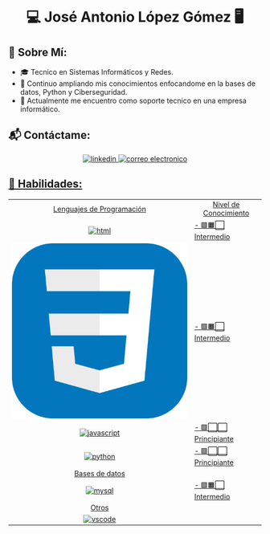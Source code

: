 <h1 align=center> 💻 José Antonio López Gómez 🖥 </h1>

## 👦 Sobre Mí:

- 🎓 Tecnico en Sistemas Informáticos y Redes.
- 🧠 Continuo ampliando mis conocimientos enfocandome en la bases de datos, Python y Ciberseguridad.
- 💼 Actualmente me encuentro como soporte tecnico en una empresa informático.

## 📬 Contáctame: 
<div align="center">
  <a href="https://www.linkedin.com/in/joseantoniolg/">
    <img title="linkedin" src="https://img.shields.io/badge/LinkedIn-0077B5?style=for-the-badge&logo=linkedin&logoColor=white" />
    
  <a href="mailto:joseantoniolg97@gmail.com">
   <img title="correo electronico" src="https://img.shields.io/badge/Gmail-D14836?style=for-the-badge&logo=gmail&logoColor=white" />
</div> 


## 🦾 Habilidades:
<table align="center">
  <tr>
    <td align="center">Lenguajes de Programación</td>
    <td align="center">Nivel de Conocimiento</td>
  </tr>    
  <tr>
    <td align="center"> <img title="html" src="https://img.shields.io/badge/HTML5-E34F26?style=for-the-badge&logo=html5&logoColor=white"></td>
    <td>- 🟩🟧⬜ Intermedio</td>
 </tr>
  <tr>
    <td align="center"><img title="css" src="https://github.com/tandpfun/skill-icons/blob/main/icons/CSS.svg"></td>
    <td>- 🟩🟧⬜ Intermedio</td>
  </tr>
  <tr>
    <td align="center"><img title="javascript" src="https://img.shields.io/badge/JavaScript-323330?style=for-the-badge&logo=javascript&logoColor=F7DF1E"></td>
    <td>- 🟩⬜⬜ Principiante</td>
  </tr>
  <tr>
    <td align="center"><img title="python" src="https://img.shields.io/badge/Python-FFD43B?style=for-the-badge&logo=python&logoColor=blue"</td>
    <td>- 🟩⬜⬜ Principiante</td>
  </tr>
  <tr>
    <td align="center">Bases de datos</td>
    <td></td>
  </tr>
  <tr>
    <td align="center"><img title="mysql" src="https://img.shields.io/badge/MySQL-005C84?style=for-the-badge&logo=mysql&logoColor=white"></td>
    <td>- 🟩🟧⬜ Intermedio</td>
  </tr>
  <tr>
   <td align="center">Otros</td>
   <td></td>
  </tr>
  <tr>
  <td align="center"><img title="vscode" src="https://img.shields.io/badge/Visual_Studio_Code-0078D4?style=for-the-badge&logo=visual%20studio%20code&logoColor=white"></td>
  <td></td>
 </tr>
</table>
